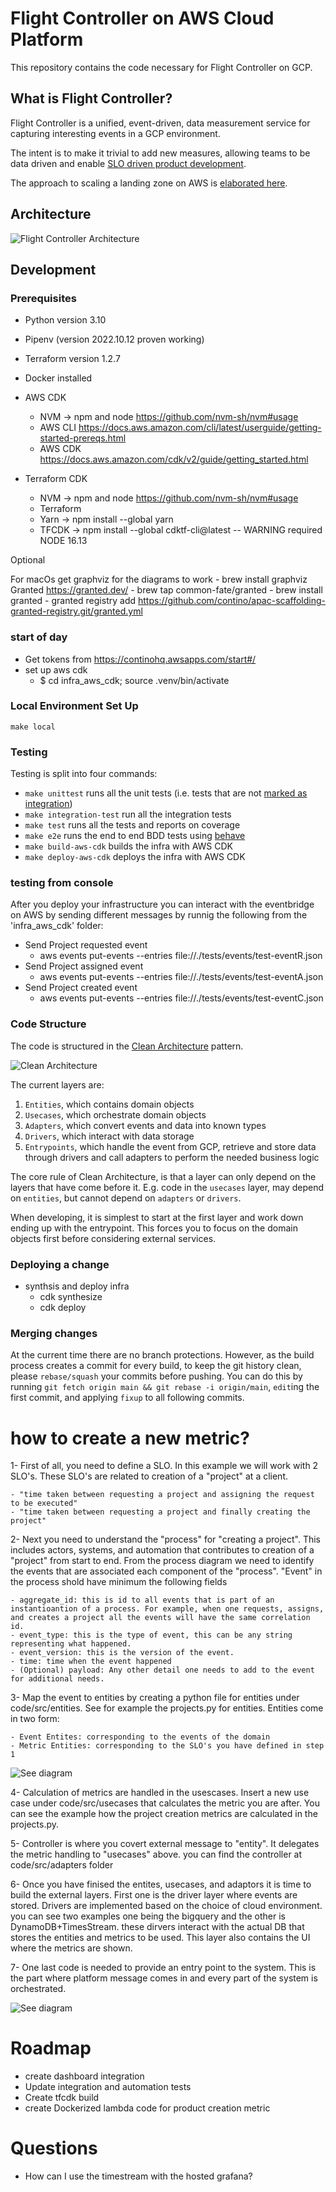 # Flight Controller on AWS Cloud Platform

This repository contains the code necessary for Flight Controller on GCP.

## What is Flight Controller?

Flight Controller is a unified, event-driven, data measurement service for capturing interesting events in a GCP environment.

The intent is to make it trivial to add new measures, allowing teams to be data driven and enable [SLO driven product development](https://www.youtube.com/watch?v=R_Uz5nkigdQ&list=PLIuxSyKxlQrAsbULewWndxvKIVW9y8LIK&index=20).

The approach to scaling a landing zone on AWS is [elaborated here](https://aws.amazon.com/blogs/mt/flight-controller-by-contino-a-solution-built-on-aws-control-tower/).

## Architecture

![Flight Controller Architecture](images/flight_controller.png)

## Development

### Prerequisites

- Python version 3.10
- Pipenv (version 2022.10.12 proven working)
- Terraform version 1.2.7
- Docker installed

- AWS CDK
    - NVM -> npm and node https://github.com/nvm-sh/nvm#usage 
    - AWS CLI https://docs.aws.amazon.com/cli/latest/userguide/getting-started-prereqs.html
    - AWS CDK https://docs.aws.amazon.com/cdk/v2/guide/getting_started.html

- Terraform CDK
    - NVM -> npm and node https://github.com/nvm-sh/nvm#usage 
    - Terraform 
    - Yarn -> npm install --global yarn
    - TFCDK -> npm install --global cdktf-cli@latest -- WARNING required NODE 16.13

Optional

For macOs get graphviz for the diagrams to work
    - brew install graphviz 
Granted https://granted.dev/
    - brew tap common-fate/granted
    - brew install granted
    - granted registry add https://github.com/contino/apac-scaffolding-granted-registry.git/granted.yml

### start of day

- Get tokens from https://continohq.awsapps.com/start#/
- set up aws cdk
    - $ cd infra_aws_cdk; source .venv/bin/activate 



### Local Environment Set Up

`make local`

### Testing

Testing is split into four commands:

- `make unittest` runs all the unit tests (i.e. tests that are not [marked as integration](https://docs.pytest.org/en/7.1.x/example/markers.html))
- `make integration-test` run all the integration tests 
- `make test` runs all the tests and reports on coverage 
- `make e2e` runs the end to end BDD tests using [behave](https://github.com/behave/behave) 
- `make build-aws-cdk` builds the infra with AWS CDK
- `make deploy-aws-cdk` deploys the infra with AWS CDK

### testing from console

After you deploy your infrastructure you can interact with the eventbridge on AWS by sending different messages by runnig the following from the 'infra_aws_cdk' folder:

- Send Project requested event
    - aws events put-events --entries file://./tests/events/test-eventR.json 
- Send Project assigned event
    - aws events put-events --entries file://./tests/events/test-eventA.json 
- Send Project created event 
    - aws events put-events --entries file://./tests/events/test-eventC.json 


### Code Structure

The code is structured in the [Clean Architecture](https://blog.cleancoder.com/uncle-bob/2012/08/13/the-clean-architecture.html) pattern.

![Clean Architecture](images/CleanArchitecture.jpeg)

The current layers are:

1. `Entities`, which contains domain objects
2. `Usecases`, which orchestrate domain objects
3. `Adapters`, which convert events and data into known types
4. `Drivers`, which interact with data storage
5. `Entrypoints`, which handle the event from GCP, retrieve and store data through drivers and call adapters to perform the needed business logic

The core rule of Clean Architecture, is that a layer can only depend on the layers that have come before it. E.g. code in the `usecases` layer, may depend on `entities`, but cannot depend on `adapters` or `drivers`.

When developing, it is simplest to start at the first layer and work down ending up with the entrypoint. This forces you to focus on the domain objects first before considering external services.

### Deploying a change

- synthsis and deploy infra
    - cdk synthesize
    - cdk deploy

### Merging changes

At the current time there are no branch protections. However, as the build process creates a commit for every build, to keep the git history clean, please `rebase/squash` your commits before pushing. You can do this by running `git fetch origin main && git rebase -i origin/main`, `edit`ing the first commit, and applying `fixup` to all following commits.

# how to create a new metric?

1- First of all, you need to define a SLO. In this example we will work with 2 SLO's. These SLO's are related to creation of a "project" at a client. 
    
    - "time taken between requesting a project and assigning the request to be executed"
    - "time taken between requesting a project and finally creating the project"

2- Next you need to understand the "process" for "creating a project". This includes actors, systems, and automation that contributes to creation of a "project" from start to end. From the process diagram we need to identify the events that are associated each component of the "process". "Event" in the process shold have minimum the following fields
    
    - aggregate_id: this is id to all events that is part of an instantioantion of a process. For example, when one requests, assigns, and creates a project all the events will have the same correlation id.
    - event_type: this is the type of event, this can be any string representing what happened.
    - event_version: this is the version of the event.
    - time: time when the event happened
    - (Optional) payload: Any other detail one needs to add to the event for additional needs.

3- Map the event to entities by creating a python file for entities under code/src/entities. See for example the projects.py for entities. Entities come in two form:
    
    - Event Entites: corresponding to the events of the domain
    - Metric Entities: corresponding to the SLO's you have defined in step 1

![See diagram](images/processDiagram.png)

4- Calculation of metrics are handled in the usescases. Insert a new use case under code/src/usecases that calculates the metric you are after. You can see the example how the project creation metrics are calculated in the projects.py.

5- Controller is where you covert external message to "entity". It delegates the metric handling to "usecases" above. you can find the controller at code/src/adapters folder

6- Once you have finised the entites, usecases, and adaptors it is time to build the external layers. First one is the driver layer where events are stored. Drivers are implemented based on the choice of cloud environment. you can see two examples one being the bigquery and the other is DynamoDB+TimesStream. these dirvers interact with the actual DB that stores the entities and metrics to be used. This layer also contains the UI where the metrics are shown.

7- One last code is needed to provide an entry point to the system. This is the part where platform message comes in and every part of the system is orchestrated. 

![See diagram](images/UMLdiagram.png)

# Roadmap

- create dashboard integration
- Update integration and automation tests
- Create tfcdk build
- create Dockerized lambda code for product creation metric

# Questions

- How can I use the timestream with the hosted grafana?

